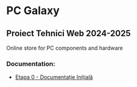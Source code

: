 # PC Galaxy

## Proiect Tehnici Web 2024-2025

Online store for PC components and hardware

### Documentation:
- [Etapa 0 - Documentație Inițială](https://docs.google.com/document/d/11tQehcrV1nI62iWSUkDlAlwvefkIwOvE/edit?usp=sharing&ouid=101553685361058608062&rtpof=true&sd=true)
